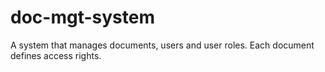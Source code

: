 # doc-mgt-system
A system that manages documents, users and user roles. Each document defines access rights. 
